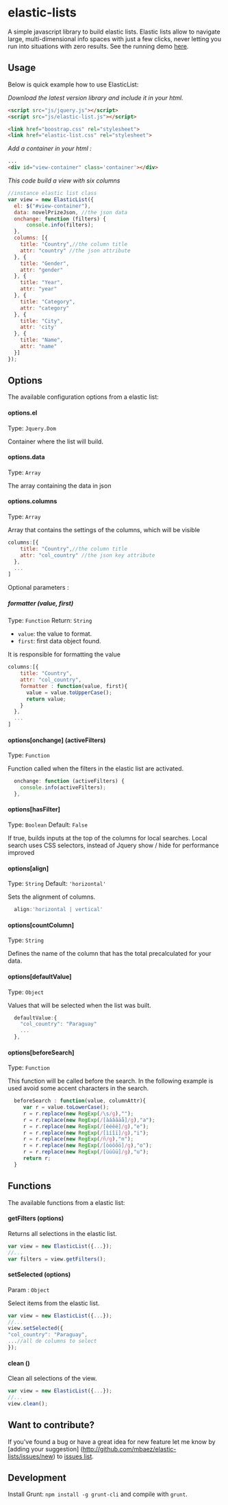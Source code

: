 # elastic-lists
A simple javascript library to build elastic lists. Elastic lists allow to navigate large, multi-dimensional info spaces with just a few clicks, never letting you run into situations with zero results. See the running demo [here](http://mbaez.github.io/elastic-lists/).

## Usage
Below is quick example how to use ElasticList:

*Download the latest version library and include it in your html.*

```html
<script src="js/jquery.js"></script>
<script src="js/elastic-list.js"></script>

<link href="boostrap.css" rel="stylesheet">
<link href="elastic-list.css" rel="stylesheet">

```

*Add a container in your html :*

```html
...
<div id="view-container" class='container'></div>
```

*This code build a view with six columns*

```javascript
//instance elastic list class
var view = new ElasticList({
  el: $("#view-container"),
  data: novelPrizeJson, //the json data
  onchange: function (filters) {
      console.info(filters);
  },
  columns: [{
    title: "Country",//the column title
    attr: "country" //the json attribute
  }, {
    title: "Gender",
    attr: "gender"
  }, {
    title: "Year",
    attr: "year"
  }, {
    title: "Category",
    attr: "category"
  }, {
    title: "City",
    attr: 'city'
  }, {
    title: "Name",
    attr: "name"
  }]
});
```

## Options
The available configuration options from a elastic list:

#### options.el
Type: `Jquery.Dom`

Container where the list will build. 


#### options.data
Type: `Array`

The array containing the data in json

#### options.columns
Type: `Array`

Array that contains the settings of the columns, which will be visible

```javascript
columns:[{
    title: "Country",//the column title
    attr: "col_country" //the json key attribute
  },
  ...
]
```
Optional parameters :

##### formatter \(value, first)
Type: `Function`
Return: `String`

* `value`: the value to format.
* `first`: first data object found.

It is responsible for formatting the value

```javascript
columns:[{
    title: "Country",
    attr: "col_country",
    formatter : function(value, first){ 
      value = value.toUpperCase();
      return value;
    }
  },
  ...
]
```


#### options[onchange] \(activeFilters)
Type: `Function`

Function called when the filters in the elastic list are activated. 

```javascript
  onchange: function (activeFilters) {
    console.info(activeFilters);
  },
```


#### options[hasFilter]
Type: `Boolean`
Default: `False`

If true, builds inputs at the top of the columns for local searches. Local search uses CSS selectors, instead of Jquery show / hide for performance improved


#### options[align]
Type: `String`
Default: `'horizontal'`

Sets the alignment of columns.

```javascript
  align:'horizontal | vertical'
```

#### options[countColumn]
Type: `String`

Defines the name of the column that has the total precalculated for your data.

#### options[defaultValue]
Type: `Object`

Values that will be selected when the list was built.

```javascript
  defaultValue:{
    "col_country": "Paraguay"
    ...
  },
```

#### options[beforeSearch]
Type: `Function`

This function will be called before the search. In the following example is used avoid some accent characters in the search.

```javascript
  beforeSearch : function(value, columnAttr){
     var r = value.toLowerCase();
     r = r.replace(new RegExp(/\s/g),"");
     r = r.replace(new RegExp(/[àáâãäå]/g),"a");
     r = r.replace(new RegExp(/[èéêë]/g),"e");
     r = r.replace(new RegExp(/[ìíîï]/g),"i");
     r = r.replace(new RegExp(/ñ/g),"n");                
     r = r.replace(new RegExp(/[òóôõö]/g),"o");
     r = r.replace(new RegExp(/[ùúûü]/g),"u");  
     return r;
  }
```

## Functions
The available functions from a elastic list:

#### getFilters \(options)

Returns all selections in the elastic list.

```javascript
var view = new ElasticList({...});
//...
var filters = view.getFilters();
```

#### setSelected \(options)
Param : `Object`

Select items from the elastic list.

```javascript
var view = new ElasticList({...});
//...
view.setSelected({
"col_country": "Paraguay",
...//all de columns to select
});
```

#### clean \()
Clean all selections of the view.

```javascript
var view = new ElasticList({...});
//...
view.clean();
```

## Want to contribute?

If you've found a bug or have a great idea for new feature let me know by [adding your suggestion]
(http://github.com/mbaez/elastic-lists/issues/new) to [issues list](https://github.com/mbaez/elastic-lists/issues).

## Development

Install Grunt: `npm install -g grunt-cli` and compile with `grunt`.

